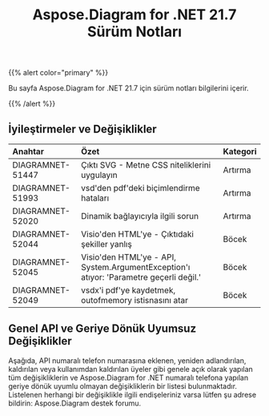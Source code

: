 ﻿---
title: Aspose.Diagram for .NET 21.7 Sürüm Notları
type: docs
weight: 6
url: /tr/net/aspose-diagram-for-net-21-7-release-notes/
---
{{% alert color="primary" %}} 

Bu sayfa Aspose.Diagram for .NET 21.7 için sürüm notları bilgilerini içerir.

{{% /alert %}} 
## **İyileştirmeler ve Değişiklikler**

|**Anahtar**|**Özet**|**Kategori**|
|:- |:- |:- |
|DIAGRAMNET-51447|Çıktı SVG - Metne CSS niteliklerini uygulayın|Artırma|
|DIAGRAMNET-51993|vsd'den pdf'deki biçimlendirme hataları|Artırma|
|DIAGRAMNET-52020|Dinamik bağlayıcıyla ilgili sorun|Artırma|
|DIAGRAMNET-52044|Visio'den HTML'ye - Çıktıdaki şekiller yanlış|Böcek|
|DIAGRAMNET-52045|Visio'den HTML'ye - API, System.ArgumentException'ı atıyor: 'Parametre geçerli değil.'|Böcek|
|DIAGRAMNET-52049|vsdx'i pdf'ye kaydetmek, outofmemory istisnasını atar|Böcek|

## **Genel API ve Geriye Dönük Uyumsuz Değişiklikler**
Aşağıda, API numaralı telefon numarasına eklenen, yeniden adlandırılan, kaldırılan veya kullanımdan kaldırılan üyeler gibi genele açık olarak yapılan tüm değişikliklerin ve Aspose.Diagram for .NET numaralı telefona yapılan geriye dönük uyumlu olmayan değişikliklerin bir listesi bulunmaktadır. Listelenen herhangi bir değişiklikle ilgili endişeleriniz varsa lütfen şu adrese bildirin: Aspose.Diagram destek forumu.





